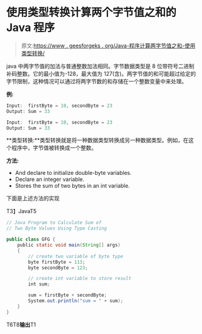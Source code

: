 # 使用类型转换计算两个字节值之和的 Java 程序

> 原文:[https://www . geesforgeks . org/Java-程序计算两字节值之和-使用类型转换/](https://www.geeksforgeeks.org/java-program-to-calculate-sum-of-two-byte-values-using-type-casting/)

java 中两字节值的加法与普通整数加法相同。字节数据类型是 8 位带符号二进制补码整数。它的最小值为-128，最大值为 127(含)。两字节值的和可能超过给定的字节限制，这种情况可以通过将两字节数的和存储在一个整数变量中来处理。

**例:**

```java
Input:  firstByte = 10, secondByte = 23
Output: Sum = 33

Input:  firstByte = 10, secondByte = 23
Output: Sum = 33

```

**类型转换:**类型转换就是将一种数据类型转换成另一种数据类型。例如，在这个程序中，字节值被转换成一个整数。

**方法:**

*   And declare to initialize double-byte variables.
*   Declare an integer variable.
*   Stores the sum of two bytes in an int variable.

下面是上述方法的实现

T3】JavaT5

```java
// Java Program to Calculate Sum of
// Two Byte Values Using Type Casting

public class GFG {
    public static void main(String[] args)
    {
        // create two variable of byte type
        byte firstByte = 113;
        byte secondByte = 123;

        // create int variable to store result
        int sum;

        sum = firstByte + secondByte;
        System.out.println("sum = " + sum);
    }
}
```

T6T8**输出**T1